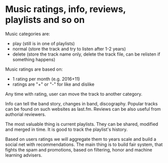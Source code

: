Music ratings, info, reviews, playlists and so on
=================================================

Music categories are:
- play (still is in one of playlists)
- normal (store the track and try to listen after 1-2 years)
- delete (store the track name only, delete the track file,
  can be relisten if something happens)

Music ratings are based on:
- 1 rating per month (e.g. 2016+11)
- ratings are "+" or "-" for like and dislike

Any time with rating, user can move the track to another category.

Info can tell the band story, changes in band, discography.
Popular tracks can be found on such websites as last.fm.
Reviews can be also useful from authorial reviewers.

The most valuable thing is current playlists.
They can be shared, modified and merged in time. It is good to track
the playlist's history.

Based on users ratings we will aggregate them to years scale and build
a social net with recommendations. The main thing is to build fair
system, that fights the spam and promotions, based on filtering, honor
and machine learning advisers.